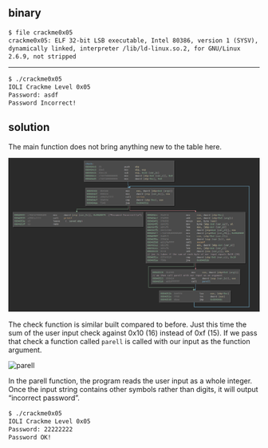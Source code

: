 ## binary

	$ file crackme0x05 
	crackme0x05: ELF 32-bit LSB executable, Intel 80386, version 1 (SYSV), dynamically linked, interpreter /lib/ld-linux.so.2, for GNU/Linux 2.6.9, not stripped

---

	$ ./crackme0x05 
	IOLI Crackme Level 0x05
	Password: asdf
	Password Incorrect!

## solution


The main function does not bring anything new to the table here.


![check](https://github.com/0x00rick/reverse_engineering/blob/master/IOLI_crackmes/0x05/images/check.png)


The check function is similar built compared to before.
Just this time the sum of the user input check against 0x10 (16) instead of 0xf (15).
If we pass that check a function called `parell` is called with our input as the function argument.

![parell](https://github.com/0x00rick/reverse_engineering/blob/master/IOLI_crackmes/0x04/images/parell.png)

In the parell function, the program reads the user input as a whole integer. Once the input string contains other symbols rather than digits, it will output “incorrect password”.



	$ ./crackme0x05 
	IOLI Crackme Level 0x05
	Password: 22222222
	Password OK!
